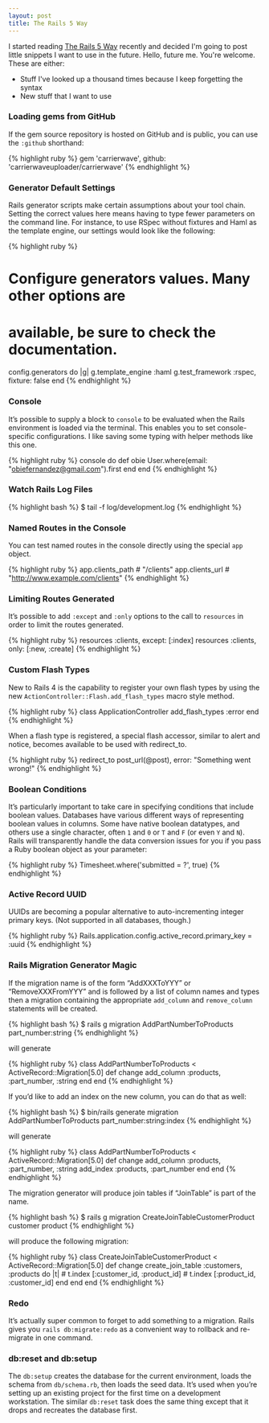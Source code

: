 ```yaml
---
layout: post
title: The Rails 5 Way
---
```


I started reading [The Rails 5 Way](https://leanpub.com/tr5w) recently and decided I'm going to post little snippets I want to use in the future. Hello, future me. You're welcome. These are either:
- Stuff I've looked up a thousand times because I keep forgetting the syntax
- New stuff that I want to use

### Loading gems from GitHub

If the gem source repository is hosted on GitHub and is public, you can use the `:github` shorthand:

{% highlight ruby %}
gem 'carrierwave', github: 'carrierwaveuploader/carrierwave'
{% endhighlight %}

### Generator Default Settings

Rails generator scripts make certain assumptions about your tool chain. Setting the correct values here means having to type fewer parameters on the command line. For instance, to use RSpec without fixtures and Haml as the template engine, our settings would look like the following:

{% highlight ruby %}
# Configure generators values. Many other options are
# available, be sure to check the documentation.

config.generators do |g|
  g.template_engine :haml
  g.test_framework :rspec, fixture: false
end
{% endhighlight %}

### Console

It’s possible to supply a block to `console` to be evaluated when the Rails environment is loaded via the terminal. This enables you to set console-specific configurations. I like saving some typing with helper methods like this one.

{% highlight ruby %}
console do 
  def obie
    User.where(email: "obiefernandez@gmail.com").first
  end
end
{% endhighlight %}

### Watch Rails Log Files

{% highlight bash %}
$ tail -f log/development.log
{% endhighlight %}

### Named Routes in the Console

You can test named routes in the console directly using the special `app` object.

{% highlight ruby %}
app.clients_path  # "/clients"
app.clients_url   # "http://www.example.com/clients"
{% endhighlight %}

### Limiting Routes Generated

It’s possible to add `:except` and `:only` options to the call to `resources` in order to limit the routes generated.

{% highlight ruby %}
resources :clients, except: [:index]
resources :clients, only: [:new, :create]
{% endhighlight %}

### Custom Flash Types

New to Rails 4 is the capability to register your own flash types by using the new `ActionController::Flash.add_flash_types` macro style method.

{% highlight ruby %}
class ApplicationController
  add_flash_types :error
end
{% endhighlight %}

When a flash type is registered, a special flash accessor, similar to alert and notice, becomes available to be used with redirect_to.

{% highlight ruby %}
redirect_to post_url(@post), error: "Something went wrong!"
{% endhighlight %}

### Boolean Conditions

It’s particularly important to take care in specifying conditions that include boolean values. Databases have various different ways of representing boolean values in columns. Some have native boolean datatypes, and others use a single character, often `1` and `0` or `T` and `F` (or even `Y` and `N`). Rails will transparently handle the data conversion issues for you if you pass a Ruby boolean object as your parameter:

{% highlight ruby %}
Timesheet.where('submitted = ?', true)
{% endhighlight %}

### Active Record UUID

UUIDs are becoming a popular alternative to auto-incrementing integer primary keys. (Not supported in all databases, though.)

{% highlight ruby %}
Rails.application.config.active_record.primary_key = :uuid
{% endhighlight %}

### Rails Migration Generator Magic

If the migration name is of the form “AddXXXToYYY” or “RemoveXXXFromYYY” and is followed by a list of column names and types then a migration containing the appropriate `add_column` and `remove_column` statements will be created.

{% highlight bash %}
$ rails g migration AddPartNumberToProducts part_number:string
{% endhighlight %}

will generate

{% highlight ruby %}
class AddPartNumberToProducts < ActiveRecord::Migration[5.0] 
  def change
    add_column :products, :part_number, :string
  end
end
{% endhighlight %}

If you’d like to add an index on the new column, you can do that as well:

{% highlight bash %}
$ bin/rails generate migration AddPartNumberToProducts part_number:string:index
{% endhighlight %}

will generate

{% highlight ruby %}
class AddPartNumberToProducts < ActiveRecord::Migration[5.0]
  def change
    add_column :products, :part_number, :string
    add_index :products, :part_number
  end
end
{% endhighlight %}

The migration generator will produce join tables if “JoinTable” is part of the name.

{% highlight bash %}
$ rails g migration CreateJoinTableCustomerProduct customer product
{% endhighlight %}

will produce the following migration:

{% highlight ruby %}
class CreateJoinTableCustomerProduct < ActiveRecord::Migration[5.0]
  def change
    create_join_table :customers, :products do |t|
      # t.index [:customer_id, :product_id]
      # t.index [:product_id, :customer_id]
    end
  end
end
{% endhighlight %}

### Redo

It’s actually super common to forget to add something to a migration. Rails gives you `rails db:migrate:redo` as a convenient way to rollback and re-migrate in one command.

### db:reset and db:setup

The `db:setup` creates the database for the current environment, loads the schema from `db/schema.rb`, then loads the seed data. It’s used when you’re setting up an existing project for the first time on a development workstation. The similar `db:reset` task does the same thing except that it drops and recreates the database first.
